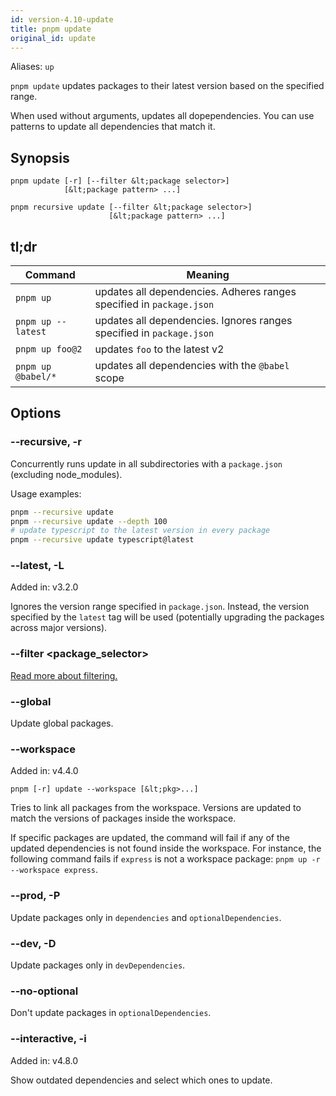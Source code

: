 ```yaml
---
id: version-4.10-update
title: pnpm update
original_id: update
---
```


Aliases: `up`

`pnpm update` updates packages to their latest version based on the specified range.

When used without arguments, updates all dopependencies.
You can use patterns to update all dependencies that match it.

## Synopsis

```text
pnpm update [-r] [--filter &lt;package selector>]
            [&lt;package pattern> ...]

pnpm recursive update [--filter &lt;package selector>]
                      [&lt;package pattern> ...]
```

## tl;dr

|Command|Meaning|
|--|--|
|`pnpm up` |updates all dependencies. Adheres ranges specified in `package.json` |
|`pnpm up --latest` |updates all dependencies. Ignores ranges specified in `package.json` |
|`pnpm up foo@2` |updates `foo` to the latest v2 |
|`pnpm up @babel/*` |updates all dependencies with the `@babel` scope |

## Options

### --recursive, -r

Concurrently runs update in all subdirectories with a `package.json` (excluding node_modules).

Usage examples:

```sh
pnpm --recursive update
pnpm --recursive update --depth 100
# update typescript to the latest version in every package
pnpm --recursive update typescript@latest
```

### --latest, -L

Added in: v3.2.0

Ignores the version range specified in `package.json`. Instead, the version specified by the `latest` tag will be used (potentially upgrading the packages across major versions).

### --filter &lt;package_selector>

[Read more about filtering.](../filtering)

### --global

Update global packages.

### --workspace

Added in: v4.4.0

```text
pnpm [-r] update --workspace [&lt;pkg>...]
```

Tries to link all packages from the workspace. Versions are updated to match the
versions of packages inside the workspace.

If specific packages are updated, the command will fail if any of the updated
dependencies is not found inside the workspace. For instance, the following
command fails if `express` is not a workspace package:
`pnpm up -r --workspace express`.

### --prod, -P

Update packages only in `dependencies` and `optionalDependencies`.

### --dev, -D

Update packages only in `devDependencies`.

### --no-optional

Don't update packages in `optionalDependencies`.

### --interactive, -i

Added in: v4.8.0

Show outdated dependencies and select which ones to update.
